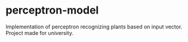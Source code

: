 # perceptron-model
Implementation of perceptron recognizing plants based on input vector. Project made for university.

